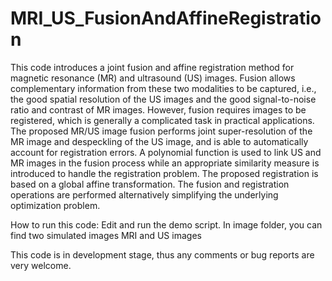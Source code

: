 # MRI_US_FusionAndAffineRegistration

This code introduces a joint fusion and affine registration method for magnetic resonance (MR)  and ultrasound (US) images. Fusion allows complementary information from these two modalities to be captured, i.e., the good spatial resolution of the US images and the good signal-to-noise ratio and contrast of MR images. However, fusion requires images to be registered, which is generally a complicated task in practical applications. The proposed MR/US image fusion performs joint super-resolution of the MR image and despeckling of the US image, and is able to automatically account for registration errors. A polynomial function is used to link US and MR images in the fusion process while an appropriate similarity measure is introduced to handle the registration problem. The proposed registration is based on a global affine transformation. The fusion and registration operations are performed alternatively simplifying the underlying optimization problem.

How to run this code: Edit and run the demo script. In image folder, you can find two simulated images MRI and US images

This code is in development stage, thus any comments or bug reports are very welcome.

